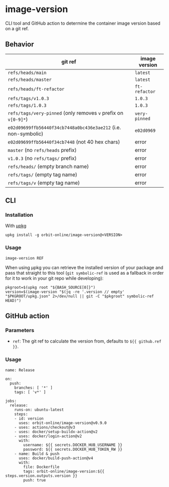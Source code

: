 # image-version

CLI tool and GitHub action to determine the container image version based on a git ref.

## Behavior

| git ref                                                        | image version |
| -------------------------------------------------------------- | ------------- |
| `refs/heads/main`                                              | `latest`      |
| `refs/heads/master`                                            | `latest`      |
| `refs/heads/ft-refactor`                                       | `ft-refactor` |
| `refs/tags/v1.0.3`                                             | `1.0.3`       |
| `refs/tags/1.0.3`                                              | `1.0.3`       |
| `refs/tags/very-pinned` (only removes `v` prefix on `v[0-9]*`) | `very-pinned` |
| `e02d09699ffb56440f34cb7448a0bc436e3ae212` (i.e. non-symbolic) | `e02d0969`    |
| `e02d09699ffb56440f34cb7448` (not 40 hex chars)                | error         |
| `master` (no `refs/heads` prefix)                              | error         |
| `v1.0.3` (no `refs/tags/` prefix)                              | error         |
| `refs/heads/` (empty branch name)                              | error         |
| `refs/tags/` (empty tag name)                                  | error         |
| `refs/tags/v` (empty tag name)                                 | error         |

## CLI

### Installation

With [μpkg](https://github.com/orbit-online/upkg)

```
upkg install -g orbit-online/image-version@<VERSION>
```

### Usage

```
image-version REF
```

When using μpkg you can retrieve the installed version of your package and
pass that straight to this tool (`git symbolic-ref` is used as a fallback
in order for it to work in your git repo while developing):

```
pkgroot=$(upkg root "${BASH_SOURCE[0]}")
version=$(image-version "$(jq -re '.version // empty' "$PKGROOT/upkg.json" 2>/dev/null || git -C "$pkgroot" symbolic-ref HEAD)")
```

## GitHub action

### Parameters

- `ref`: The git ref to calculate the version from, defaults to
  `${{ github.ref }}`.

### Usage

```
name: Release

on:
  push:
    branches: [ '*' ]
    tags: [ 'v*' ]

jobs:
  release:
    runs-on: ubuntu-latest
    steps:
    - id: version
      uses: orbit-online/image-version@v0.9.0
    - uses: actions/checkout@v3
    - uses: docker/setup-buildx-action@v2
    - uses: docker/login-action@v2
      with:
        username: ${{ secrets.DOCKER_HUB_USERNAME }}
        password: ${{ secrets.DOCKER_HUB_TOKEN_RW }}
    - name: Build & push
      uses: docker/build-push-action@v4
      with:
        file: Dockerfile
        tags: orbit-online/image-version:${{ steps.version.outputs.version }}
        push: true
```

